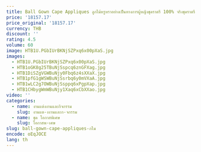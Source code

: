 ```yaml
---
title: Ball Gown Cape Appliques ลูกไม้หรูหราอย่างเป็นทางการผู้หญิงชุดราตรี 100% จริงชุดราตรี 2021 Vestido De Festa KC36
price: '18157.17'
price_original: '18157.17'
currency: THB
discount: ''
rating: 4.5
volume: 60
image: HTB1U.PGbIUrBKNjSZPxq6x00pXaS.jpg
images:
  - HTB1U.PGbIUrBKNjSZPxq6x00pXaS.jpg
  - HTB1oGK8g25TBuNjSspcq6znGFXag.jpg
  - HTB1DiSZgVGWBuNjy0Fbq6z4sXXaX.jpg
  - HTB1pfG1gWSWBuNjSsrbq6y0mVXaA.jpg
  - HTB1wLC2g7OWBuNjSsppq6xPgpXap.jpg
  - HTB1CHbygWmWBuNjy1Xaq6xCbXXao.jpg
video: ''
categories:
  - name: งานแต่งงานและกิจกรรม
    slug: งานแต-งงานและก-จกรรม
  - name: ชุด โอกาสพิเศษ
    slug: โอกาสพ-เศษ
slug: ball-gown-cape-appliques-กไม
encode: oEqJOCE
lang: th
---
```

  